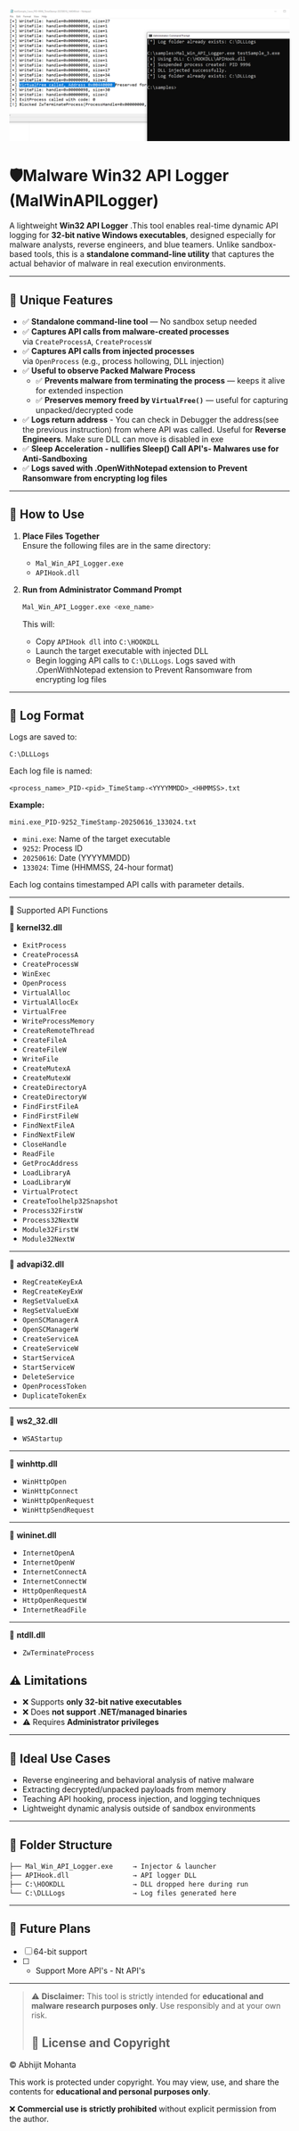 ![API Logger Screenshot](images/api_log.png)

# 🛡️Malware Win32 API Logger (MalWinAPILogger)

A lightweight **Win32 API Logger** .This tool enables real-time dynamic API logging for **32-bit native Windows executables**, designed especially for malware analysts, reverse engineers, and blue teamers. Unlike sandbox-based tools, this is a **standalone command-line utility** that captures the actual behavior of malware in real execution environments.

---
## 🌟 Unique Features

- ✅ **Standalone command-line tool** — No sandbox setup needed
- ✅ **Captures API calls from malware-created processes**  
  via `CreateProcessA`, `CreateProcessW`
- ✅ **Captures API calls from injected processes**  
  via `OpenProcess` (e.g., process hollowing, DLL injection)
- ✅ **Useful to observe Packed Malware Process** 
     - ✅ **Prevents malware from terminating the process** — keeps it alive for extended inspection 
     - ✅ **Preserves memory freed by `VirtualFree()`** — useful for capturing unpacked/decrypted code
 - ✅ **Logs return address** - You can check in Debugger the address(see the previous instruction) from where API was called. Useful for **Reverse Engineers**. Make sure DLL can move is disabled in exe
- ✅ **Sleep Acceleration - nullifies Sleep() Call API's- Malwares use for Anti-Sandboxing**  
- ✅ **Logs saved with .OpenWithNotepad extension to Prevent Ransomware from encrypting log files**   

---

## 🚀 How to Use

1. **Place Files Together**  
   Ensure the following files are in the same directory:
   - `Mal_Win_API_Logger.exe`
   - `APIHook.dll`

2. **Run from Administrator Command Prompt**
   ```bash
   Mal_Win_API_Logger.exe <exe_name>
   ```

   This will:
   - Copy `APIHook dll` into `C:\HOOKDLL`
   - Launch the target executable with injected DLL
   - Begin logging API calls to `C:\DLLLogs`. Logs saved with .OpenWithNotepad extension to Prevent Ransomware from encrypting log files

---

## 📄 Log Format

Logs are saved to:

```
C:\DLLLogs
```

Each log file is named:

```
<process_name>_PID-<pid>_TimeStamp-<YYYYMMDD>_<HHMMSS>.txt
```

**Example:**
```
mini.exe_PID-9252_TimeStamp-20250616_133024.txt
```

- `mini.exe`: Name of the target executable  
- `9252`: Process ID  
- `20250616`: Date (YYYYMMDD)  
- `133024`: Time (HHMMSS, 24-hour format)

Each log contains timestamped API calls with parameter details.

---

🔧 Supported API Functions

📁 **kernel32.dll**
- `ExitProcess`
- `CreateProcessA`
- `CreateProcessW`
- `WinExec`
- `OpenProcess`
- `VirtualAlloc`
- `VirtualAllocEx`
- `VirtualFree`
- `WriteProcessMemory`
- `CreateRemoteThread`
- `CreateFileA`
- `CreateFileW`
- `WriteFile`
- `CreateMutexA`
- `CreateMutexW`
- `CreateDirectoryA`
- `CreateDirectoryW`
- `FindFirstFileA`
- `FindFirstFileW`
- `FindNextFileA`
- `FindNextFileW`
- `CloseHandle`
- `ReadFile`
- `GetProcAddress`
- `LoadLibraryA`
- `LoadLibraryW`
- `VirtualProtect`
- `CreateToolhelp32Snapshot`
- `Process32FirstW`
- `Process32NextW`
- `Module32FirstW`
- `Module32NextW`

---

📁 **advapi32.dll**
- `RegCreateKeyExA`
- `RegCreateKeyExW`
- `RegSetValueExA`
- `RegSetValueExW`
- `OpenSCManagerA`
- `OpenSCManagerW`
- `CreateServiceA`
- `CreateServiceW`
- `StartServiceA`
- `StartServiceW`
- `DeleteService`
- `OpenProcessToken`
- `DuplicateTokenEx`

---

📁 **ws2_32.dll**
- `WSAStartup`

---

📁 **winhttp.dll**
- `WinHttpOpen`
- `WinHttpConnect`
- `WinHttpOpenRequest`
- `WinHttpSendRequest`

---

📁 **wininet.dll**
- `InternetOpenA`
- `InternetOpenW`
- `InternetConnectA`
- `InternetConnectW`
- `HttpOpenRequestA`
- `HttpOpenRequestW`
- `InternetReadFile`

---

📁 **ntdll.dll**
- `ZwTerminateProcess`
## ⚠️ Limitations

- ❌ Supports **only 32-bit native executables**
- ❌ Does **not support .NET/managed binaries**
- ⚠️ Requires **Administrator privileges**

---

## 🧪 Ideal Use Cases

- Reverse engineering and behavioral analysis of native malware
- Extracting decrypted/unpacked payloads from memory
- Teaching API hooking, process injection, and logging techniques
- Lightweight dynamic analysis outside of sandbox environments

---

## 📁 Folder Structure

```
├── Mal_Win_API_Logger.exe     → Injector & launcher
├── APIHook.dll                → API logger DLL
├── C:\HOOKDLL                 → DLL dropped here during run
└── C:\DLLLogs                 → Log files generated here
```

---

## 🧭 Future Plans

- [ ] 64-bit support
- [ ] - Support More API's - Nt API's

---

> ⚠️ **Disclaimer:** This tool is strictly intended for **educational and malware research purposes only**. Use responsibly and at your own risk.
> ## 📄 License and Copyright

© Abhijit Mohanta

This work is protected under copyright. You may view, use, and share the contents for **educational and personal purposes only**.

❌ **Commercial use is strictly prohibited** without explicit permission from the author.
